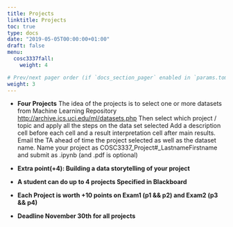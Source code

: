 ```yaml
---
title: Projects
linktitle: Projects
toc: true
type: docs
date: "2019-05-05T00:00:00+01:00"
draft: false
menu:
  cosc3337fall:
    weight: 4

# Prev/next pager order (if `docs_section_pager` enabled in `params.toml`)
weight: 3
---
```


- **Four Projects**
  The idea of the projects is to select one or more datasets from Machine Learning Repository
http://archive.ics.uci.edu/ml/datasets.php
Then select which project / topic and apply all the steps on the data set selected
Add a description cell before each cell and a result interpretation cell after main results.
Email the TA ahead of time the project selected as well as the dataset name.
Name your project as COSC3337_Project#_LastnameFirstname and submit as .ipynb (and .pdf is optional)

-  **Extra point(+4): Building a data storytelling of your project**
-  **A student can do up to 4 projects Specified in Blackboard**
-  **Each Project is worth +10 points on Exam1 (p1 && p2) and Exam2 (p3 && p4)**
-  **Deadline November 30th for all projects**